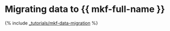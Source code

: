 # Migrating data to {{ mkf-full-name }}

{% include [_tutorials/mkf-data-migration](../../_tutorials/mkf-data-migration.md) %}
